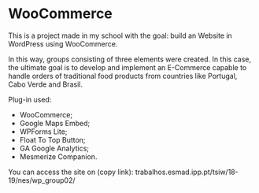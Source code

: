 # WooCommerce
This is a project made in my school with the goal: build an Website in WordPress using WooCommerce.

In this way, groups consisting of three elements were created. In this case, the ultimate goal is to develop and implement an E-Commerce
capable to handle orders of traditional food products from countries like Portugal, Cabo Verde and Brasil.

Plug-in used:
- WooCommerce;
- Google Maps Embed;
- WPForms Lite;
- Float To Top Button;
- GA Google Analytics;
- Mesmerize Companion.


You can access the site on (copy link): trabalhos.esmad.ipp.pt/tsiw/18-19/nes/wp_group02/
